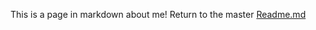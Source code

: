 This is a page in markdown about me!
Return to the master [Readme.md](https://github.com/mister-mellow/markdownChallenge/blob/master/README.md)

